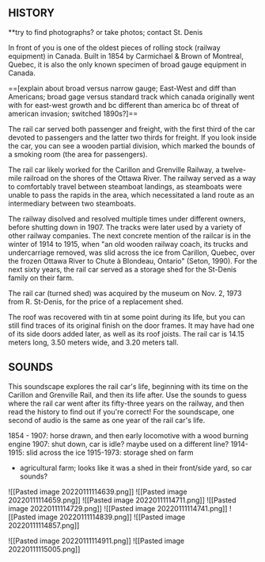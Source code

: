 ## HISTORY

**try to find photographs? or take photos; contact St. Denis

In front of you is one of the oldest pieces of rolling stock (railway equipment) in Canada. Built in 1854 by Carmichael & Brown of Montreal, Quebec, it is also the only known specimen of broad gauge equipment in Canada. 

==[explain about broad versus narrow gauge; East-West and diff than Americans; broad gage versus standard track which canada originally went with for east-west growth and bc different than america bc of threat of american invasion; switched 1890s?]==

The rail car served both passenger and freight, with the first third of the car devoted to passengers and the latter two thirds for freight. If you look inside the car, you can see a wooden partial division, which marked the bounds of a smoking room (the area for passengers). 

The rail car likely worked for the Carillon and Grenville Railway, a twelve-mile railroad on the shores of the Ottawa River. The railway served as a way to comfortably travel between steamboat landings, as steamboats were unable to pass the rapids in the area, which necessitated a land route as an intermediary between two steamboats. 

The railway disolved and resolved multiple times under different owners, before shutting down in 1907. The tracks were later used by a variety of other railway companies. The next concrete mention of the railcar is in the winter of 1914 to 1915, when "an old wooden railway coach, its trucks and undercarriage removed, was slid across the ice from Carillon, Quebec, over the frozen Ottawa River to Chute à Blondeau, Ontario" (Seton, 1990). For the next sixty years, the rail car served as a storage shed for the St-Denis family on their farm.

The rail car (turned shed) was acquired by the museum on Nov. 2, 1973 from R. St-Denis, for the price of a replacement shed. 

The roof was recovered with tin at some point during its life, but you can still find traces of its original finish on the door frames. It may have had one of its side doors added later, as well as its roof joists. The rail car is 14.15 meters long, 3.50 meters wide, and 3.20 meters tall.

## SOUNDS
This soundscape explores the rail car's life, beginning with its time on the Carillon and Grenville Rail, and then its life after. Use the sounds to guess where the rail car went after its fifty-three years on the railway, and then read the history to find out if you're correct! For the soundscape, one second of audio is the same as one year of the rail car's life.

1854 - 1907: horse drawn, and then early locomotive with a wood burning engine
1907: shut down, car is idle? maybe used on a different line?
1914-1915: slid across the ice
1915-1973: storage shed on farm
- agricultural farm; looks like it was a shed in their front/side yard, so car sounds?


![[Pasted image 20220111114639.png]]
![[Pasted image 20220111114659.png]]
![[Pasted image 20220111114711.png]]
![[Pasted image 20220111114729.png]]
![[Pasted image 20220111114741.png]]
![[Pasted image 20220111114839.png]]
![[Pasted image 20220111114857.png]]

![[Pasted image 20220111114911.png]]
![[Pasted image 20220111115005.png]]